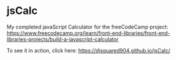 # jsCalc

My completed javaScript Calculator for the freeCodeCamp project: https://www.freecodecamp.org/learn/front-end-libraries/front-end-libraries-projects/build-a-javascript-calculator

To see it in action, click here: https://djsquared904.github.io/jsCalc/
